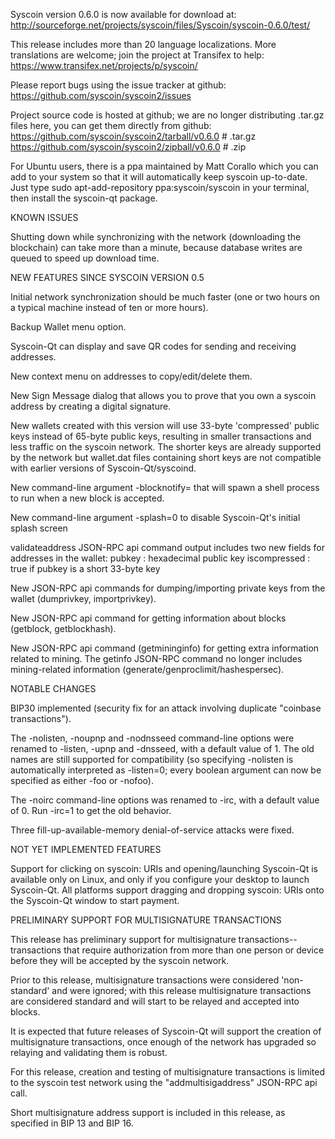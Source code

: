 Syscoin version 0.6.0 is now available for download at:
http://sourceforge.net/projects/syscoin/files/Syscoin/syscoin-0.6.0/test/

This release includes more than 20 language localizations.
More translations are welcome; join the
project at Transifex to help:
https://www.transifex.net/projects/p/syscoin/

Please report bugs using the issue tracker at github:
https://github.com/syscoin/syscoin2/issues

Project source code is hosted at github; we are no longer
distributing .tar.gz files here, you can get them
directly from github:
https://github.com/syscoin/syscoin2/tarball/v0.6.0  # .tar.gz
https://github.com/syscoin/syscoin2/zipball/v0.6.0  # .zip

For Ubuntu users, there is a ppa maintained by Matt Corallo which
you can add to your system so that it will automatically keep
syscoin up-to-date.  Just type
sudo apt-add-repository ppa:syscoin/syscoin
in your terminal, then install the syscoin-qt package.


KNOWN ISSUES

Shutting down while synchronizing with the network
(downloading the blockchain) can take more than a minute,
because database writes are queued to speed up download
time.


NEW FEATURES SINCE SYSCOIN VERSION 0.5

Initial network synchronization should be much faster
(one or two hours on a typical machine instead of ten or more
hours).

Backup Wallet menu option.

Syscoin-Qt can display and save QR codes for sending
and receiving addresses.

New context menu on addresses to copy/edit/delete them.

New Sign Message dialog that allows you to prove that you
own a syscoin address by creating a digital
signature.

New wallets created with this version will
use 33-byte 'compressed' public keys instead of
65-byte public keys, resulting in smaller
transactions and less traffic on the syscoin
network. The shorter keys are already supported
by the network but wallet.dat files containing
short keys are not compatible with earlier
versions of Syscoin-Qt/syscoind.

New command-line argument -blocknotify=<command>
that will spawn a shell process to run <command> 
when a new block is accepted.

New command-line argument -splash=0 to disable
Syscoin-Qt's initial splash screen

validateaddress JSON-RPC api command output includes
two new fields for addresses in the wallet:
pubkey : hexadecimal public key
iscompressed : true if pubkey is a short 33-byte key

New JSON-RPC api commands for dumping/importing
private keys from the wallet (dumprivkey, importprivkey).

New JSON-RPC api command for getting information about
blocks (getblock, getblockhash).

New JSON-RPC api command (getmininginfo) for getting
extra information related to mining. The getinfo
JSON-RPC command no longer includes mining-related
information (generate/genproclimit/hashespersec).



NOTABLE CHANGES

BIP30 implemented (security fix for an attack involving
duplicate "coinbase transactions").

The -nolisten, -noupnp and -nodnsseed command-line
options were renamed to -listen, -upnp and -dnsseed,
with a default value of 1. The old names are still
supported for compatibility (so specifying -nolisten
is automatically interpreted as -listen=0; every
boolean argument can now be specified as either
-foo or -nofoo).

The -noirc command-line options was renamed to
-irc, with a default value of 0. Run -irc=1 to
get the old behavior.

Three fill-up-available-memory denial-of-service
attacks were fixed.


NOT YET IMPLEMENTED FEATURES

Support for clicking on syscoin: URIs and
opening/launching Syscoin-Qt is available only on Linux,
and only if you configure your desktop to launch
Syscoin-Qt. All platforms support dragging and dropping
syscoin: URIs onto the Syscoin-Qt window to start
payment.


PRELIMINARY SUPPORT FOR MULTISIGNATURE TRANSACTIONS

This release has preliminary support for multisignature
transactions-- transactions that require authorization
from more than one person or device before they
will be accepted by the syscoin network.

Prior to this release, multisignature transactions
were considered 'non-standard' and were ignored;
with this release multisignature transactions are
considered standard and will start to be relayed
and accepted into blocks.

It is expected that future releases of Syscoin-Qt
will support the creation of multisignature transactions,
once enough of the network has upgraded so relaying
and validating them is robust.

For this release, creation and testing of multisignature
transactions is limited to the syscoin test network using
the "addmultisigaddress" JSON-RPC api call.

Short multisignature address support is included in this
release, as specified in BIP 13 and BIP 16.
